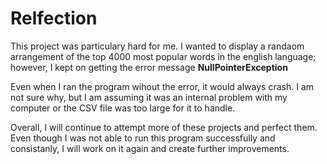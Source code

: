 # Relfection 

This project was particulary hard for me. I wanted to display a randaom arrangement of the top 4000 most popular words in the english language; however, I kept on getting the error message **NullPointerException**

Even when I ran the program wihout the error, it would always crash. I am not sure why, but I am assuming it was an internal problem with my computer or the CSV file was too large for it to handle. 

Overall, I will continue to attempt more of these projects and perfect them. Even though I was not able to run this program successfully and consistanly, I will work on it again and create further improvements. 
